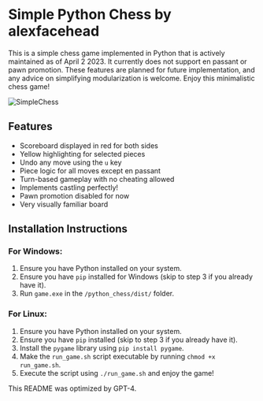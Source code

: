 # Simple Python Chess by alexfacehead

This is a simple chess game implemented in Python that is actively maintained as of April 2 2023. It currently does not support en passant or pawn promotion. These features are planned for future implementation, and any advice on simplifying modularization is welcome. Enjoy this minimalistic chess game!

![SimpleChess](SimpleChess,png "SimpleChess")

## Features
- Scoreboard displayed in red for both sides
- Yellow highlighting for selected pieces
- Undo any move using the `u` key
- Piece logic for all moves except en passant
- Turn-based gameplay with no cheating allowed
- Implements castling perfectly!
- Pawn promotion disabled for now
- Very visually familiar board

## Installation Instructions

### For Windows:
1. Ensure you have Python installed on your system.
2. Ensure you have `pip` installed for Windows (skip to step 3 if you already have it).
3. Run `game.exe` in the `/python_chess/dist/` folder.

### For Linux:
1. Ensure you have Python installed on your system.
2. Ensure you have `pip` installed (skip to step 3 if you already have it).
3. Install the `pygame` library using `pip install pygame`.
4. Make the `run_game.sh` script executable by running `chmod +x run_game.sh`.
5. Execute the script using `./run_game.sh` and enjoy the game!

This README was optimized by GPT-4.
